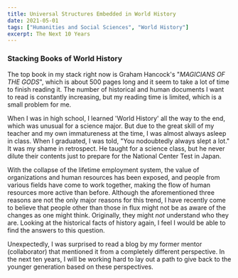 ```yaml
---
title: Universal Structures Embedded in World History
date: 2021-05-01
tags: ["Humanities and Social Sciences", "World History"]
excerpt: The Next 10 Years
---
```

### Stacking Books of World History

The top book in my stack right now is Graham Hancock's "*MAGICIANS OF THE GODS*", which is about 500 pages long and it seem to take a lot of time to finish reading it.
The number of historical and human documents I want to read is constantly increasing, but my reading time is limited, which is a small problem for me.

When I was in high school, I learned 'World History' all the way to the end, which was unusual for a science major. But due to the great skill of my teacher and my own immatureness at the time, I was almost always asleep in class. When I graduated, I was told, "You nodoubtedly always slept a lot." It was my shame in retrospect.
He taught for a science class, but he never dilute their contents just to prepare for the National Center Test in Japan. 

With the collapse of the lifetime employment system, the value of organizations and human resources has been exposed, and people from various fields have come to work together, making the flow of human resources more active than before.
Although the aforementioned three reasons are not the only major reasons for this trend, I have recently come to believe that people other than those in flux might not be as aware of the changes as one might think. 
Originally, they might *not* understand who they are. 
Looking at the historical facts of history again, I feel I would be able to find the answers to this question.

Unexpectedly, I was surprised to read a blog by my former mentor (collaborator) that mentioned it from a completely different perspective. In the next ten years, I will be working hard to lay out a path to give back to the younger generation based on these perspectives.

